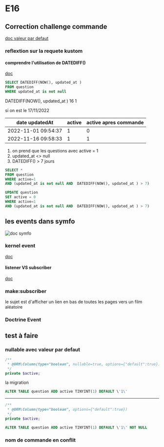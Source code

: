 # E16

## Correction challenge commande

[doc valeur par defaut](https://www.doctrine-project.org/projects/doctrine-orm/en/2.11/reference/annotations-reference.html#column)


### reflextion sur la requete kustom

#### comprendre l'utilisation de DATEDIFF()

[doc](https://sql.sh/fonctions/datediff)

```sql
SELECT DATEDIFF(NOW(), updated_at )
FROM question
WHERE updated_at is not null
```

DATEDIFF(NOW(), updated_at )
16
1

si on est le 17/11/2022

| date updatedAt | active | active apres commande |
|--|--|--|
|2022-11-01 09:54:37|1|0|
|2022-11-16 09:58:33|1|1|

1. on prend que les questions avec active = 1
2. updated_at <> null
3. DATEDIFF() > 7 jours

```sql
SELECT *
FROM question
WHERE active=1
AND (updated_at is not null AND  DATEDIFF(NOW(), updated_at ) > 7)
```

```sql
UPDATE question 
SET active = 0
WHERE active=1
AND (updated_at is not null AND  DATEDIFF(NOW(), updated_at ) > 7)
```

## les events dans symfo

![doc symfo](https://user-images.githubusercontent.com/105112607/202445453-a3c959eb-cf64-418d-9289-5afada80c3f8.png)

### kernel event

[doc](https://symfony.com/doc/current/components/http_kernel.html)

#### listener VS subscriber

[doc](https://symfony.com/doc/current/event_dispatcher.html#listeners-or-subscribers)

### make:subscriber

le sujet est d'afficher un lien en bas de toutes les pages vers un film aléatoire

### Doctrine Event

## test à faire

### nullable avec valeur par defaut

```php
/**
 * @ORM\Column(type="boolean", nullable=true, options={"default":true})
 */
private $active;
```

la migration

```sql
ALTER TABLE question ADD active TINYINT(1) DEFAULT \'1\'
```

-----------

```php
/**
 * @ORM\Column(type="boolean", options={"default":true})
 */
private $active;
```

```sql
ALTER TABLE question ADD active TINYINT(1) DEFAULT \'1\' NOT NULL
```

### nom de commande en conflit
